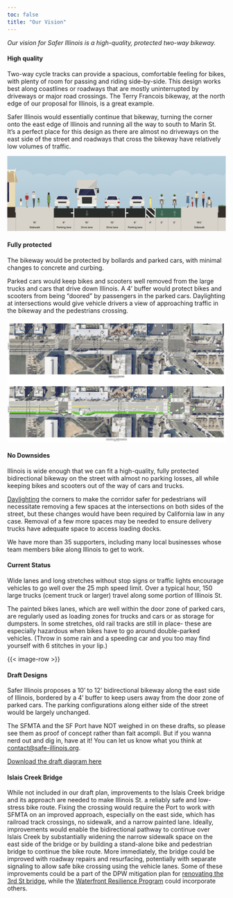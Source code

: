 ```yaml
---
toc: false
title: "Our Vision"
---
```

*Our vision for Safer Illinois is a high-quality, protected two-way bikeway.*

#### High quality

Two-way cycle tracks can provide a spacious, comfortable feeling for bikes, with plenty of room for passing and riding side-by-side. This design works best along coastlines or roadways that are mostly uninterrupted by driveways or major road crossings. The Terry Francois bikeway, at the north edge of our proposal for Illinois, is a great example. 

Safer Illinois would essentially continue that bikeway, turning the corner onto the east edge of Illinois and running all the way to south to Marin St. It’s a perfect place for this design as there are almost no driveways on the east side of the street and roadways that cross the bikeway have relatively low volumes of traffic. 

![Streetmix diagram of two-way cycle track](images/streetmix.jpg)

#### Fully protected

The bikeway would be protected by bollards and parked cars, with minimal changes to concrete and curbing. 

Parked cars would keep bikes and scooters well removed from the large trucks and cars that drive down Illinois. A 4’ buffer would protect bikes and scooters from being “doored” by passengers in the parked cars. Daylighting at intersections would give vehicle drivers a view of approaching traffic in the bikeway and the pedestrians crossing. 

![Current state with one unprotected lane per side compared to protected, seperated two-way cycle lane.](images/actual-vs-conceptual.jpeg)

#### No Downsides

Illinois is wide enough that we can fit a high-quality, fully protected bidirectional bikeway on the street with almost no parking losses, all while keeping bikes and scooters out of the way of cars and trucks.

[Daylighting](https://www.sfmta.com/getting-around/walk/daylighting) the corners to make the corridor safer for pedestrians will necessitate removing a few spaces at the intersections on both sides of the street, but these changes would have been required by California law in any case. Removal of a few more spaces may be needed to ensure delivery trucks have adequate space to access loading docks.

We have more than 35 supporters, including many local businesses whose team members bike along Illinois to get to work.

#### Current Status

Wide lanes and long stretches without stop signs or traffic lights encourage vehicles to go well over the 25 mph speed limit. Over a typical hour, 150 large trucks (cement truck or larger) travel along some portion of Illinois St. 

The painted bikes lanes, which are well within the door zone of parked cars, are regularly used as loading zones for trucks and cars or as storage for dumpsters. In some stretches, old rail tracks are still in place- these are especially hazardous when bikes have to go around double-parked vehicles. (Throw in some rain and a speeding car and you too may find yourself with 6 stitches in your lip.)

{{< image-row >}}

#### Draft Designs

Safer Illinois proposes a 10’ to 12’ bidirectional bikeway along the east side of Illinois, bordered by a 4’ buffer to keep users away from the door zone of parked cars. The parking configurations along either side of the street would be largely unchanged. 

The SFMTA and the SF Port have NOT weighed in on these drafts, so please see them as proof of concept rather than fait acompli. But if you wanna nerd out and dig in, have at it! You can let us know what you think at [contact@safe-illinois.org](mailto:contact@safe-illinois.org).

[Download the draft diagram here](documents/Illinois-St-Draft-Designs.pdf)

#### Islais Creek Bridge

While not included in our draft plan, improvements to the Islais Creek bridge and its approach are needed to make Illinois St. a reliably safe and low-stress bike route. Fixing the crossing would require the Port to work with SFMTA on an improved approach, especially on the east side, which has railroad track crossings, no sidewalk, and a narrow painted lane. Ideally, improvements would enable the bidirectional pathway to continue over Islais Creek by substantially widening the narrow sidewalk space on the east side of the bridge or by building a stand-alone bike and pedestrian bridge to continue the bike route. More immediately, the bridge could be improved with roadway repairs and resurfacing, potentially with separate signaling to allow safe bike crossing using the vehicle lanes. Some of these improvements could be a part of the DPW mitigation plan for [renovating the 3rd St bridge](http://sfpublicworks.org/Islais-Creek-Bridge), while the [Waterfront Resilience Program](https://sfport.com/wrp) could incorporate others.